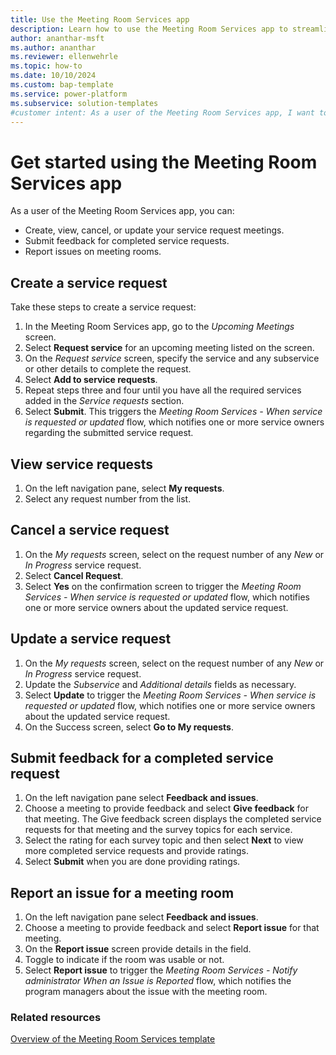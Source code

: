 ```yaml
---
title: Use the Meeting Room Services app
description: Learn how to use the Meeting Room Services app to streamline and automate the meeting room services request process.
author: ananthar-msft
ms.author: ananthar
ms.reviewer: ellenwehrle
ms.topic: how-to
ms.date: 10/10/2024
ms.custom: bap-template
ms.service: power-platform
ms.subservice: solution-templates
#customer intent: As a user of the Meeting Room Services app, I want to create and manage meeting room service requests so that my meetings have the necessary resources to run well.
---
```

# Get started using the Meeting Room Services app

As a user of the Meeting Room Services app, you can:

- Create, view, cancel, or update your service request meetings.
- Submit feedback for completed service requests.
- Report issues on meeting rooms.

## Create a service request

Take these steps to create a service request:

1. In the Meeting Room Services app, go to the *Upcoming Meetings* screen.
1. Select **Request service** for an upcoming meeting listed on the screen.
1. On the *Request service* screen, specify the service and any subservice or other details to complete the request.
1. Select **Add to service requests**.
1. Repeat steps three and four until you have all the required services added in the *Service requests* section.
1. Select **Submit**. This triggers the *Meeting Room Services - When service is requested or updated* flow, which notifies one or more service owners regarding the submitted service request.

## View service requests

1. On the left navigation pane, select **My requests**.
1. Select any request number from the list.

## Cancel a service request

1. On the *My requests* screen, select on the request number of any *New* or *In Progress* service request.
1. Select **Cancel Request**.
1. Select **Yes** on the confirmation screen to trigger the *Meeting Room Services - When service is requested or updated* flow, which notifies one or more service owners about the updated service request.

## Update a service request

1. On the *My requests* screen, select on the request number of any *New* or *In Progress* service request.
1. Update the *Subservice* and *Additional details* fields as necessary.
1. Select **Update** to trigger the *Meeting Room Services - When service is requested or updated* flow, which notifies one or more service owners about the updated service request.
1. On the Success screen, select **Go to My requests**.

## Submit feedback for a completed service request

1. On the left navigation pane select **Feedback and issues**.
1. Choose a meeting to provide feedback and select **Give feedback** for that meeting. The Give feedback screen displays the completed service requests for that meeting and the survey topics for each service.
1. Select the rating for each survey topic and then select **Next** to view more completed service requests and provide ratings.
1. Select **Submit** when you are done providing ratings.

## Report an issue for a meeting room

1. On the left navigation pane select **Feedback and issues**.
1. Choose a meeting to provide feedback and select **Report issue** for that meeting.
1. On the **Report issue** screen provide details in the field.
1. Toggle to indicate if the room was usable or not.
1. Select **Report issue** to trigger the *Meeting Room Services - Notify administrator When an Issue is Reported* flow, which notifies the program managers about the issue with the meeting room.

### Related resources

[Overview of the Meeting Room Services template](overview.md)
